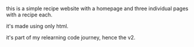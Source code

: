 this is a simple recipe website with a homepage and three individual pages with
a recipe each. 

it's made using only html.

it's part of my relearning code journey, hence the v2.